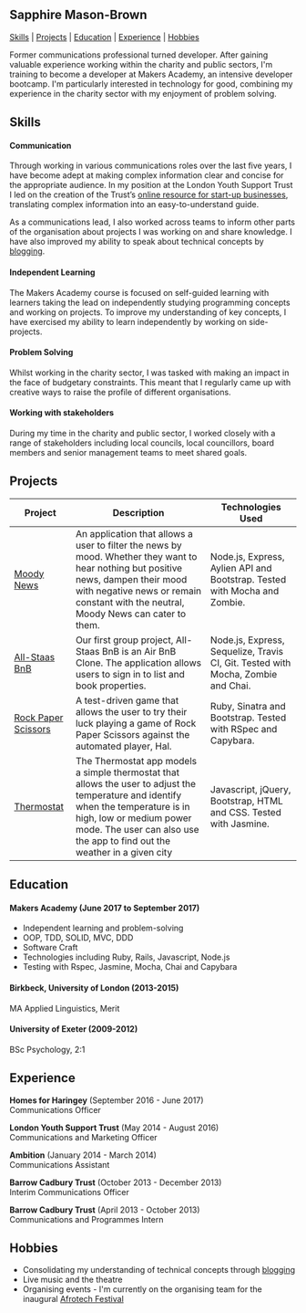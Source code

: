 ## Sapphire Mason-Brown

[Skills](#skills) | [Projects](#projects) | [Education](#education) | [Experience](#experience) | [Hobbies](#hobbies)

Former communications professional turned developer. After gaining valuable experience working within the charity and public sectors, I'm training to become a developer at Makers Academy, an intensive developer bootcamp. I'm particularly interested in technology for good, combining my experience in the charity sector with my enjoyment of problem solving.

<a name="skills"></a>
## Skills

#### Communication

Through working in various communications roles over the last five years, I have become adept at making complex information clear and concise for the appropriate audience. In my position at the London Youth Support Trust I led on the creation of the Trust’s [online resource for start-up businesses](http://fromdreamingtodoing.co.uk), translating complex information into an easy-to-understand guide.

As a communications lead, I also worked across teams to inform other parts of the organisation about projects I was working on and share knowledge. I have also improved my ability to speak about technical concepts by [blogging](https://medium.com/@saphmb).

#### Independent Learning

The Makers Academy course is focused on self-guided learning with learners taking the lead on independently studying programming concepts and working on projects. To improve my understanding of key concepts, I have exercised my ability to learn independently by working on side-projects.

#### Problem Solving

Whilst working in the charity sector, I was tasked with making an impact in the face of budgetary constraints. This meant that I regularly came up with creative ways to raise the profile of different organisations.

#### Working with stakeholders

During my time in the charity and public sector, I worked closely with a range of stakeholders including local councils, local councillors,  board members and senior management teams to meet shared goals.

<a name="projects"></a>
## Projects

|Project | Description | Technologies Used |
|--------|--------|--------|
| [Moody News](https://github.com/SaphMB/moody_news) |  An application that allows a user to filter the news by mood. Whether they want to hear nothing but positive news, dampen their mood with negative news or remain constant with the neutral, Moody News can cater to them. |  Node.js, Express, Aylien API and Bootstrap. Tested with Mocha and Zombie. |
| [All-Staas BnB](https://github.com/SaphMB/allstaas-bnb) | Our first group project, All-Staas BnB is an Air BnB Clone. The application allows users to sign in to list and book properties. | Node.js, Express, Sequelize, Travis CI, Git. Tested with Mocha, Zombie and Chai.  |
| [Rock Paper Scissors](https://github.com/JayWebDevCom/rps-challenge) |  A test-driven game that allows the user to try their luck playing a game of Rock Paper Scissors against the automated player, Hal. |  Ruby, Sinatra and Bootstrap. Tested with RSpec and  Capybara. |  
| [Thermostat](https://github.com/SaphMB/thermostat)  | The Thermostat app models a simple thermostat that allows the user to adjust the temperature and identify when the temperature is in high, low or medium power mode. The user can also use the app to find out the weather in a given city | Javascript, jQuery, Bootstrap, HTML and CSS. Tested with Jasmine. |

<a name="education"></a>
## Education

#### Makers Academy (June 2017 to September 2017)

- Independent learning and problem-solving
- OOP, TDD, SOLID, MVC, DDD
- Software Craft
- Technologies including Ruby, Rails, Javascript, Node.js
- Testing with Rspec, Jasmine, Mocha, Chai and Capybara

#### Birkbeck, University of London (2013-2015)

MA Applied Linguistics, Merit

#### University of Exeter (2009-2012)

BSc Psychology, 2:1

<a name="experience"></a>
## Experience

**Homes for Haringey** (September 2016 - June 2017)    
Communications Officer

**London Youth Support Trust** (May 2014 - August 2016)   
Communications and Marketing Officer

**Ambition** (January 2014 - March 2014)   
Communications Assistant

**Barrow Cadbury Trust** (October 2013 - December 2013)   
Interim Communications Officer

**Barrow Cadbury Trust** (April 2013 - October 2013)   
Communications and Programmes Intern

<a name="hobbies"></a>
## Hobbies

* Consolidating my understanding of technical concepts through [blogging](https://medium.com/@saphmb)
* Live music and the theatre
* Organising events - I'm currently on the organising team for the inaugural [Afrotech Festival](http://www.afrotechfest.co.uk)
